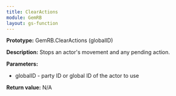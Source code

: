 ```yaml
---
title: ClearActions
module: GemRB
layout: gs-function
---
```


**Prototype:** GemRB.ClearActions (globalID)

**Description:** Stops an actor's movement and any pending action.

**Parameters:**
  * globalID - party ID or global ID of the actor to use

**Return value:** N/A
